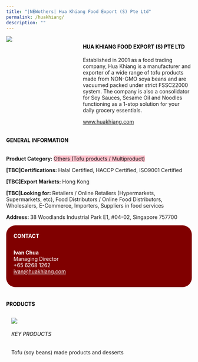 ```yaml
---
title: "|NEWothers| Hua Khiang Food Export (S) Pte Ltd"
permalink: /huakhiang/
description: ""
---
```

<head>
	<div class="flex-paragraph">
		<!--hi there! this is a comment and will provide you with instructional guides-->
		<!--insert booth number here!-->
		<p style="text-transform: uppercase"></p></div>
			<div class="flex-container" style="display: flex; flex-wrap: wrap;">
				<!--insert DOWNLOAD link of company logo between the " marks!-->
			<div class="card sgds" style="flex: 1 1 40%; display: block;"><img src="https://doc-10-3s-docs.googleusercontent.com/docs/securesc/69isnljd6u5lkd2esi0uo09d7a1dfqf2/a3ahmo2mbsj3ehac7jlfmjpam37e9t89/1676208525000/12105796777324072886/12105796777324072886/1CfqxiUa57UbsWCcml2MiSVL7_oW8gJzD?e=download&ax=AB85Z1CKOsfHgD3MIGEhq6SlnMAJTwPWBwqhcDyF9Zsq66ri5ZxZBLl8JaU8ubx9pB8IbW9QJGpTPEXGgOvL1PbH0PIVaKaJxXE7P7QP1TD8s4liUkTNudrI-i5xCl-kF6e3eNWscC7v-z0f5Xa7VBn8w_YzIgy48LGWjBUtI64js8qM_qZ99msck5HnKH3UO4a03CYKwCqomZe1XypL65Jq5JTJUtx1S88QcN4gBuwYNR13keK16z1Ngm0g25vse3fuboL6JBjBAZ08XW5mXMop8j5DOoL6upJRIqVPWGr-HEif1kwmztlOt1Fhv7SSmQjQSczqU5a3BTXiICnKlewivXfCgJNE8fZJ5rK5CN68zLkLgiyPHLnjZpFYF32mCBiZ2anafW0qVgGT6LI7xGYZKQf_MZSkUvVLbqGZDL2bd6u7POPC-wBC28kgX5Uhvl1s1zQg6W1zGCApoaedWwjCmoOEU5DMTa9Sr4omfq7ML56u4TTVsmTaUJhBxpOxeUD4DpaR_2UPCysfeEGhpYpcdaaB0IyPCDGG2NFiHjwPKLQtoqztmetAi_I9HO3FHchkxXA6KepLtnk2DWSoaYFqUg8uGNK1lrW7BSql-G8lPgb62Yua97IHgC7-n51TN74x2diBK-iSvTiamriPzRJftbxlOI2XoaWtvjZWc06i5KRQkC03sS4pU7aP_GI7GF7TSI_i_0UEGESQJbHt13HE_uiKZgf3PfcILUn5jIHmJMsLaZO5RMoGgJBhoPiQRKOjxkzVJADVfPDkhF5rxPfycHsjLEg7u4e8FfNAQtSmeyaVkfa9oWz7aXQKQO6g70YGu1K6803JV52QfHUyJQNI9Rxa8SRuFFRciU5Dp05ALyYZsKEfMXdKvGyRk64gR7dLzuQvfKU33VoQMfGX55-dk1TWZpJYLsNlBeU&uuid=3042a64c-9705-4be3-8594-4c437e5864ff&authuser=0"></div>
	<div class="card-sgds" style="flex: 1 1 58%; display: block; margin-left: 3px">
		<h4 style="text-transform: uppercase; color: black;"><!--insert the exhibitor's name between the <b> tags here--><b>Hua Khiang Food Export (S) Pte Ltd</b></h4><!--insert the exhibitor's description between the <p> tags here-->
		<p>Established in 2001 as a food trading company, Hua Khiang is a
manufacturer and exporter of a wide range of tofu products made
from NON-GMO soya beans and are vacuumed packed under strict
FSSC22000 system. The company is also a consolidator for Soy
Sauces, Sesame Oil and Noodles functioning as a 1-stop solution
for your daily grocery essentials.</p>
		<!--insert the exhibitor's website link, making sure there is "https:// www." present please. make sure the entire https link goes in between the " marks-->
		<p><a href="www.huakhiang.com" target="_blank"><!--insert the www website link here (no need for https)-->www.huakhiang.com</a></p>
	</div>
</div>
</head>

<body>
	<h4 style="text-transform: uppercase; color: black;"><b>General Information</b></h4>
		<div class="flex-container" style="display: flex; flex-wrap: wrap;">
			<div class="card sgds" style="flex: 1 1 65%; display: block; align-self: stretch">
			<div class="flex-paragraph">
			<p><b>Product Category: </b><span style=" background-color: pink; border-radius: 10 px;"><!--insert the exhibitor's pdt cat between the <p> tags here-->Others (Tofu products / Multiproduct)</span></p> 
				<p><b>[TBC]Certifications: </b><!--insert all the exhibitor's certifications between the </b> and </p> here-->Halal Certified, HACCP Certified, ISO9001 Certified</p>
			<p><b>[TBC]Export Markets: </b><!--insert all the exhibitor's export markets between the </b> and </p> here-->Hong Kong</p>
			<p style="margin-bottom: 10px;"><b>[TBC]Looking for: </b><!--insert all the exhibitor's potential business partners between the </b> and </p> here-->Retailers / Online Retailers (Hypermarkets, Supermarkets, etc), Food Distributors / Online Food Distributors, Wholesalers, E-Commerce, Importers, Suppliers in food services</p><p><b>Address: </b><!--insert all the exhibitor's address the </b> and </p> here-->38 Woodlands Industrial Park E1, #04-02, Singapore 757700</p>
			</div>
		</div>
		<div class="card sgds" style="flex: 1 1 35%; padding: 10px; display: block; background-color: maroon; border-radius: 25px; align-self: center;">
		<h4 style="color: white; margin-top: 10px; margin-left: 10px;">CONTACT</h4>
		<div class="flex-paragraph">
			<!--replace with exhibitor's: -->
			<p style="padding: 10px; color: white;"><b><!-- POC name-->Ivan Chua</b><br><!-- designation-->Managing Director<br><!--contact number-->+65 6268 1262<br><!-- for linking purposes, insert their email after "mailto:"...--><a href="mailto:ivan@huakhiang.com" style="color: white;"><!--...and also include the display email before </a> here-->ivan@huakhiang.com</a></p>
		</div>
			</div>
		</div>
	<br>
		<h4 style="text-transform: uppercase; color: black;"><b>products</b></h4>
<div style="display: flex; flex-wrap: wrap;">
  <div class="card sgds" style="flex: 1 1 47%; margin: 10px; display: block;"><!--insert the exhibitor's DOWNLOAD image for product between the " marks here-->
	<div class="flex-image" style="display: block;"><img src="https://doc-10-3s-docs.googleusercontent.com/docs/securesc/69isnljd6u5lkd2esi0uo09d7a1dfqf2/hq9dtgu5va2bv8vkap0ap4b9h4qhil3v/1676208525000/12105796777324072886/12105796777324072886/1D4llwC7QjmKLWusYSoFJR1nknBncXMqa?e=download&ax=AB85Z1Bh69khbYb4Zn6vLbioHRCTwhOjYJnuFACSEx6h9iNfGt5USmMvdr7N9-XGmfiW2II-ByDr4HnfEQXgszoZcIiOjkRdufVk0_crWmoBpFk3KsWgGE_sUvGjvObgN-IAEzSC5Q_dKo71c7T1OIAFwJ5jkZTo-FPOmeBqw9KkzhrynscPFRCDXe4ccA2mJHgwdRKDH7oLyfnnb1hjaDY2XlTKHM0H0WknOeGXFG3x-vfr4JSOAhfIje084DMZwmt7lTCdB-3tAQAqVAlb8bv01OGvzMA3jns02QmGhqpmLDf3TkF7XDOf_FYsnoFWte5aC6W8tHBJwnq09LbV5cNkc6X49Ap_aYUz2gYOR5w8OuP6Nt5FNgJQhRObqTzDBGRCFQs94JF-mzds5AzI9fz7RIBIPuv78833SOSOwlz8h_VAlgH6jYMPnPBAR2Y24kN6wl9uNt8KLzbvjpCSwmOM41SdjEU0EAHncXgnTcQaxVWYwiIiVVSoppuwItpdIZQ4RSeW0CnPHu5uENkPHcez-MXgZmcqpOEiSeDjSA3e5C3etE5eWKneFvSIlSItWZWQ0pq3hvy0VtnFwUvrCppz2czvbEjK6Y3fnRshjjJiBWy9X6xTcBi1Wao6fWEXrHc6C35UMVyVz9yspHjkYoRXt9C0kQ3E7kDGH0MsOwqFdhOI_IXR39vXqtavySDat0CmVDgxepeiskdeBOv0UcqXt74hk4HjfNMZSVYGLjHy3MYcxKg6sWmjk77v6Vdlb6MsmQEbIA0qZYYn35QwtgXDWaAsXzJ2gJxI67s0oCfuP4f-SfTL7ojW0V58A0Dw3NFEImm5PbdzfQ2LBhYBrv-7NiVHBLwAh_zSpj2c6rRjiw0VeuTEaaL74EhPMU8glV8NqK9pOULs5C-pGXRUVeBLxYNBfss--sKrmWY&uuid=b72806e7-4d3e-42c7-95c9-48338c513e90&authuser=0"></div>
	<div class="flex-paragraph">
		<h6 style="text-transform: uppercase; color: black;"><!--insert product name before </h6> and product description after <p>-->Key Products</h6>
Tofu (soy beans) made products and desserts





</p></div>